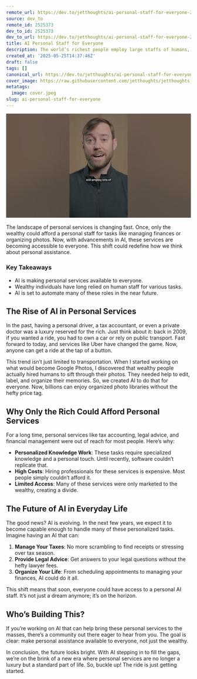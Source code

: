 ```yaml
---
remote_url: https://dev.to/jetthoughts/ai-personal-staff-for-everyone-20na
source: dev_to
remote_id: 2525373
dev_to_id: 2525373
dev_to_url: https://dev.to/jetthoughts/ai-personal-staff-for-everyone-20na
title: AI Personal Staff for Everyone
description: The world’s richest people employ large staffs of humans, like tax accountants, lawyers, money managers, personal trainers, and even private doctors. AI will soon be good enough to do all these jobs for everyone. Who’s building this?
created_at: '2025-05-25T14:37:46Z'
draft: false
tags: []
canonical_url: https://dev.to/jetthoughts/ai-personal-staff-for-everyone-20na
cover_image: https://raw.githubusercontent.com/jetthoughts/jetthoughts.github.io/master/content/blog/ai-personal-staff-for-everyone/cover.jpeg
metatags:
  image: cover.jpeg
slug: ai-personal-staff-for-everyone
---
```

[![AI Personal Staff for Everyone](file_0.jpg)](https://www.youtube.com/watch?v=2S1Z6YEKVoM)

The landscape of personal services is changing fast. Once, only the wealthy could afford a personal staff for tasks like managing finances or organizing photos. Now, with advancements in AI, these services are becoming accessible to everyone. This shift could redefine how we think about personal assistance.

### Key Takeaways

*   AI is making personal services available to everyone.
*   Wealthy individuals have long relied on human staff for various tasks.
*   AI is set to automate many of these roles in the near future.

## The Rise of AI in Personal Services

In the past, having a personal driver, a tax accountant, or even a private doctor was a luxury reserved for the rich. Just think about it: back in 2009, if you wanted a ride, you had to own a car or rely on public transport. Fast forward to today, and services like Uber have changed the game. Now, anyone can get a ride at the tap of a button.

This trend isn’t just limited to transportation. When I started working on what would become Google Photos, I discovered that wealthy people actually hired humans to sift through their photos. They needed help to edit, label, and organize their memories. So, we created AI to do that for everyone. Now, billions can enjoy organized photo libraries without the hefty price tag.

## Why Only the Rich Could Afford Personal Services

For a long time, personal services like tax accounting, legal advice, and financial management were out of reach for most people. Here’s why:

*   **Personalized Knowledge Work**: These tasks require specialized knowledge and a personal touch. Until recently, software couldn’t replicate that.
*   **High Costs**: Hiring professionals for these services is expensive. Most people simply couldn’t afford it.
*   **Limited Access**: Many of these services were only marketed to the wealthy, creating a divide.

## The Future of AI in Everyday Life

The good news? AI is evolving. In the next few years, we expect it to become capable enough to handle many of these personalized tasks. Imagine having an AI that can:

1.  **Manage Your Taxes**: No more scrambling to find receipts or stressing over tax season.
2.  **Provide Legal Advice**: Get answers to your legal questions without the hefty lawyer fees.
3.  **Organize Your Life**: From scheduling appointments to managing your finances, AI could do it all.

This shift means that soon, everyone could have access to a personal AI staff. It’s not just a dream anymore; it’s on the horizon.

## Who’s Building This?

If you’re working on AI that can help bring these personal services to the masses, there’s a community out there eager to hear from you. The goal is clear: make personal assistance available to everyone, not just the wealthy.

In conclusion, the future looks bright. With AI stepping in to fill the gaps, we’re on the brink of a new era where personal services are no longer a luxury but a standard part of life. So, buckle up! The ride is just getting started.